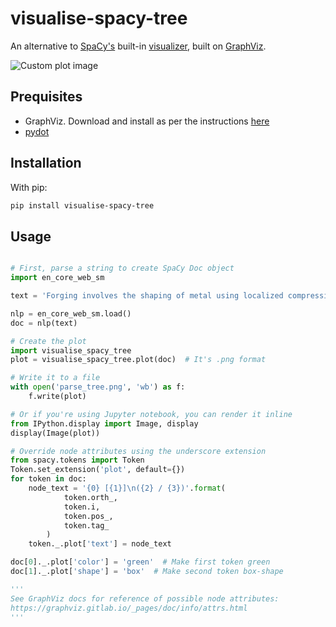 # visualise-spacy-tree

An alternative to [SpaCy's](https://spacy.io) built-in [visualizer](https://spacy.io/usage/visualizers#dep), built on [GraphViz](https://graphviz.gitlab.io/). 

![Custom plot image](https://github.com/cyclecycle/visualise-spacy-tree/blob/master/example_plots/custom_plot.png)

## Prequisites

- GraphViz. Download and install as per the instructions [here](https://graphviz.gitlab.io/download/)
- [pydot](https://github.com/pydot/pydot)

## Installation

With pip:

```bash
pip install visualise-spacy-tree
```

## Usage

```python

# First, parse a string to create SpaCy Doc object
import en_core_web_sm

text = 'Forging involves the shaping of metal using localized compressive forces.'

nlp = en_core_web_sm.load()
doc = nlp(text)

# Create the plot
import visualise_spacy_tree
plot = visualise_spacy_tree.plot(doc)  # It's .png format

# Write it to a file
with open('parse_tree.png', 'wb') as f:
    f.write(plot)

# Or if you're using Jupyter notebook, you can render it inline
from IPython.display import Image, display
display(Image(plot))

# Override node attributes using the underscore extension
from spacy.tokens import Token
Token.set_extension('plot', default={})
for token in doc:
    node_text = '{0} [{1}]\n({2} / {3})'.format(
            token.orth_,
            token.i,
            token.pos_,
            token.tag_
        )
    token._.plot['text'] = node_text

doc[0]._.plot['color'] = 'green'  # Make first token green
doc[1]._.plot['shape'] = 'box'  # Make second token box-shape

'''
See GraphViz docs for reference of possible node attributes:
https://graphviz.gitlab.io/_pages/doc/info/attrs.html
'''

```
